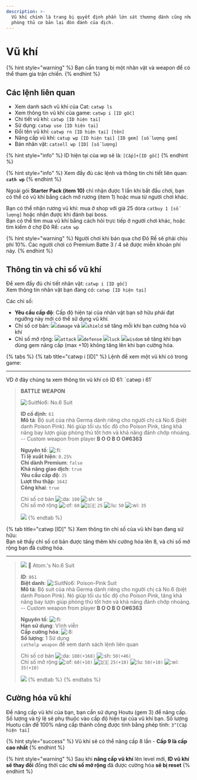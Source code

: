 ```yaml
---
description: >-
  Vũ khí chính là trang bị quyết định phần lớn sát thương đánh cũng như khả năng
  phòng thủ cơ bản lại đòn đánh của địch.
---
```


# Vũ khí

{% hint style="warning" %}
Bạn cần trang bị một nhân vật và weapon để có thể tham gia trận chiến.
{% endhint %}

## Các lệnh liên quan

* Xem danh sách vũ khí của Cat: `catwp ls`
* Xem thông tin vũ khí của game: `catwp i [ID gốc]`
* Chi tiết vũ khí: `catwp [ID hiện tại]`
* Sử dụng: `catwp use [ID hiện tại]`
* Đổi tên vũ khí: `catwp rn [ID hiện tại] [tên]`
* Nâng cấp vũ khí: `catup wp [ID hiện tại] [ID gem] [số lượng gem]`
* Bán nhân vật: `catsell wp [ID] [số lượng]`

{% hint style="info" %}
ID hiện tại của wp sẽ là: `[Cấp]+[ID gốc]`
{% endhint %}

{% hint style="info" %}
Xem đầy đủ các lệnh và thông tin chi tiết liên quan: **`cath wp`**
{% endhint %}

Ngoài gói **Starter Pack (item 10)** chỉ nhận được 1 lần khi bắt đầu chơi, bạn có thể có vũ khí bằng cách mở rương (item 1) hoặc mua từ người chơi khác.

Bạn có thể nhận rương vũ khí: mua ở shop với giá 25 dora `catbuy 1 [số lượng]` hoặc nhận được khi đánh bại boss.\
Bạn có thể tìm mua vũ khí bằng cách hỏi trực tiếp ở người chơi khác, hoặc tìm kiếm ở chợ Đô Rề: `catm wp`

{% hint style="warning" %}
Người chơi khi bán qua chợ Đô Rề sẽ phải chịu phí 10%. Các người chơi có Premium Batte 3 / 4 sẽ được miễn khoản phí này.
{% endhint %}

## Thông tin và chỉ số vũ khí

Để xem đầy đủ chi tiết nhân vật: `catwp i [ID gốc]`\
Xem thông tin nhân vật bạn đang có: `catwp [ID hiện tại]`

Các chỉ số:

* **Yêu cầu cấp độ**: Cấp độ hiện tại của nhân vật bạn sở hữu phải đạt ngưỡng này mới có thể sữ dụng vũ khí.
* Chỉ số cơ bản: ![](https://cdn.discordapp.com/emojis/689391397643747368.png?v=1&size=20)`damage` và ![](https://cdn.discordapp.com/emojis/689391171411247196.png?v=1&size=20)`shield` sẽ tăng mỗi khi bạn cường hóa vũ khí
* Chỉ số mở rộng: ![](https://cdn.discordapp.com/emojis/689391538601852959.png?v=1&size=20)`attack` ![](https://cdn.discordapp.com/emojis/693700331216830474.png?v=1&size=20)`defense` ![](https://cdn.discordapp.com/emojis/689391282350588106.png?v=1&size=20)`luck` ![](https://cdn.discordapp.com/emojis/689391102100635728.png?v=1&size=20)`wisdom` sẽ tăng khi bạn dùng gem nâng cấp (max +10) không tăng lên khi bạn cường hóa.

{% tabs %}
{% tab title="catwp i [ID]" %}
Lệnh để xem một vũ khí có trong game:

<hr>
VD ở đây chúng ta xem thông tin vũ khí có ID 61: `catwp i 61`

> **BATTLE WEAPON**
>
>
> ![:SuitNo6:](https://cdn.discordapp.com/emojis/810055238315933726.webp?size=20\&quality=lossless) No.6 Suit
>
> **ID cố định**: `61`\
> **Mô tả**: Bộ suit của nhà Germa dành riêng cho người chị cả No.6 (biệt danh Poison Pink). Nó giúp tối ưu tốc độ cho Poison Pink, tăng khả năng bay lượn giúp phòng thủ tốt hơn và khả năng đánh chớp nhoáng. -- Custom weapon from player **B O O B O O#6363**
>
> **Nguyên tố**: ![:fi:](https://cdn.discordapp.com/emojis/702510320064921641.webp?size=20\&quality=lossless)\
> **Tỉ lệ xuất hiện**: `0.25%`\
> **Chỉ dành Premium**: `false`\
> **Khả năng giao dịch**: `true`\
> **Yêu cầu cấp độ**: `25`\
> **Lượt thu thập**: `1642`\
> **Công khai**: `true`
>
> Chỉ số cơ bản ![:da:](https://cdn.discordapp.com/emojis/689391397643747368.webp?size=20\&quality=lossless) `180` ![:sh:](https://cdn.discordapp.com/emojis/689391171411247196.webp?size=20\&quality=lossless) `50`\
> Chỉ số mở rộng ![:of:](https://cdn.discordapp.com/emojis/689391538601852959.webp?size=20\&quality=lossless) `60` ![:de:](https://cdn.discordapp.com/emojis/693700331216830474.webp?size=20\&quality=lossless) `25` ![:lu:](https://cdn.discordapp.com/emojis/689391282350588106.webp?size=20\&quality=lossless) `50` ![:wi:](https://cdn.discordapp.com/emojis/689391102100635728.webp?size=20\&quality=lossless) `35`
>
> [![](https://images-ext-1.discordapp.net/external/FB8WN9V9RxSALcn936i7G2MfNg9yxA-yJXRNZRBZWMI/https/media.discordapp.net/attachments/681423309786972201/804306728019034162/image0.png?width=306\&height=240)](https://media.discordapp.net/attachments/681423309786972201/804306728019034162/image0.png)
{% endtab %}

{% tab title="catwp [ID]" %}
Xem thông tin chỉ số của vũ khí bạn đang sử hữu:\
Bạn sẽ thấy chỉ số cơ bản được tăng thêm khi cường hóa lên 8, và chỉ số mở rộng bạn đã cường hóa.

<hr>

> ![](https://images-ext-1.discordapp.net/external/dOmjULqxxQnfUUQgJ3To3N3hGwhSebifv8q86SVLE48/https/cdn.discordapp.com/avatars/423327141921423361/764e55505d8c943253ab32e87a96734a.webp?width=25\&height=25) 👾 Atom.'s No.6 Suit
>
>
> **ID**: `861` \
> **Biệt danh**: ![:SuitNo6:](https://cdn.discordapp.com/emojis/810055238315933726.webp?size=20\&quality=lossless) Poison-Pink Suit \
> **Mô tả**: Bộ suit của nhà Germa dành riêng cho người chị cả No.6 (biệt danh Poison Pink). Nó giúp tối ưu tốc độ cho Poison Pink, tăng khả năng bay lượn giúp phòng thủ tốt hơn và khả năng đánh chớp nhoáng. -- Custom weapon from player **B O O B O O#6363**&#x20;
>
> **Nguyên tố**: ![:fi:](https://cdn.discordapp.com/emojis/702510320064921641.webp?size=20\&quality=lossless) \
> **Hạn sử dụng**: Vĩnh viễn \
> **Cấp cường hóa**: ![:8:](https://cdn.discordapp.com/emojis/695465557134147604.webp?size=20\&quality=lossless) \
> **Số lượng**: 1 Sử dụng \
> `cathelp weapon` để xem danh sách lệnh liên quan
>
> Chỉ số cơ bản ![:da:](https://cdn.discordapp.com/emojis/689391397643747368.webp?size=20\&quality=lossless) `180(+168)` ![:sh:](https://cdn.discordapp.com/emojis/689391171411247196.webp?size=20\&quality=lossless) `50(+46)`\
> Chỉ số mở rộng ![:of:](https://cdn.discordapp.com/emojis/689391538601852959.webp?size=20\&quality=lossless) `60(+10)` ![:de:](https://cdn.discordapp.com/emojis/693700331216830474.webp?size=20\&quality=lossless) `25(+10)` ![:lu:](https://cdn.discordapp.com/emojis/689391282350588106.webp?size=20\&quality=lossless) `50(+10)` ![:wi:](https://cdn.discordapp.com/emojis/689391102100635728.webp?size=20\&quality=lossless) `35(+10)`
>
> [![](https://images-ext-1.discordapp.net/external/FB8WN9V9RxSALcn936i7G2MfNg9yxA-yJXRNZRBZWMI/https/media.discordapp.net/attachments/681423309786972201/804306728019034162/image0.png?width=306\&height=240)](https://media.discordapp.net/attachments/681423309786972201/804306728019034162/image0.png)
{% endtab %}
{% endtabs %}

## Cường hóa vũ khí

Để nâng cấp vũ khí của bạn, bạn cần sử dụng Houtu (gem 3) để nâng cấp. Số lượng và tỷ lệ sẽ phụ thuộc vào cấp độ hiện tại của vũ khí bạn. Số lượng Huotu cần để 100% nâng cấp thành công được tính bằng phép tính: `3^[Cấp hiện tại]`

{% hint style="success" %}
Vũ khí sẽ có thể nâng cấp 8 lần - **Cấp 9 là cấp cao nhất**
{% endhint %}

{% hint style="warning" %}
Sau khi **nâng cấp vũ khí** lên level mới, **ID vũ khí sẽ thay đổi** đồng thời các **chỉ số mở rộng** đã được cường hóa **sẽ bị reset**
{% endhint %}
